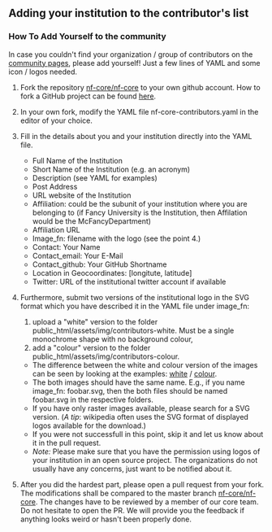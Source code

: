 
## Adding your institution to the contributor's list
### How To Add Yourself to the community


In case you couldn't find your organization / group of contributors on the [community pages](https://nf-co.re/community), please add yourself! Just a few lines of YAML and some icon / logos needed.



1. Fork the repository [nf-core/nf-core](https://github.com/nf-core/nf-co.re) to your own github account. How to fork a GitHub project can be found [here](https://guides.github.com/activities/forking/).

2. In your own fork, modify the YAML file nf-core-contributors.yaml in the editor of your choice.

3. Fill in the details about you and your institution directly into the YAML file.
    * Full Name of the Institution
    * Short Name of the Institution (e.g. an acronym)
    * Description (see YAML for examples)
    * Post Address
    * URL website of the Institution
    * Affiliation: could be the subunit of your institution where you are belonging to (if Fancy University is the Institution, then Affilation would be the McFancyDepartment)
    * Affiliation URL
    * Image_fn: filename with the logo (see the point 4.)
    * Contact: Your Name
    * Contact_email: Your E-Mail
    * Contact_github: Your GitHub Shortname
    * Location in Geocoordinates: [longitute, latitude]
    * Twitter: URL of the institutional twitter account if available

4. Furthermore, submit two versions of the institutional logo in the SVG format which you have described it in the YAML file under image_fn:
    1. upload a "white" version to the folder public_html/assets/img/contributors-white. Must be a single monochrome shape with no background colour,
    2. add a "colour" version to the folder public_html/assets/img/contributors-colour.

    * The difference between the white and colour version of the images can be seen by looking at the examples: [white](https://github.com/nf-core/nf-co.re/tree/master/public_html/assets/img/contributors-white) / [colour](https://github.com/nf-core/nf-co.re/tree/master/public_html/assets/img/contributors-colour).
    * The both images should have the same name. E.g., if you name image_fn: foobar.svg, then the both files should be named foobar.svg in the respective folders.
    * If you have only raster images available, please search for a SVG version.
    (_A tip_: wikipedia often uses the SVG format of displayed logos available for the download.)
    * If you were not successfull in this point, skip it and let us know about it in the pull request.
    * _Note:_ Please make sure that you have the permission using logos of your institution in an open source project. The organizations do not usually have any concerns, just want to be notified about it.

5. After you did the hardest part, please open a pull request from your fork. The modifications shall be compared to the master branch [nf-core/nf-core](https://github.com/nf-core/nf-co.re).
The changes have to be reviewed by a member of our core team. Do not hesitate to open the PR. We will provide you the feedback if anything looks weird or hasn't been properly done.



